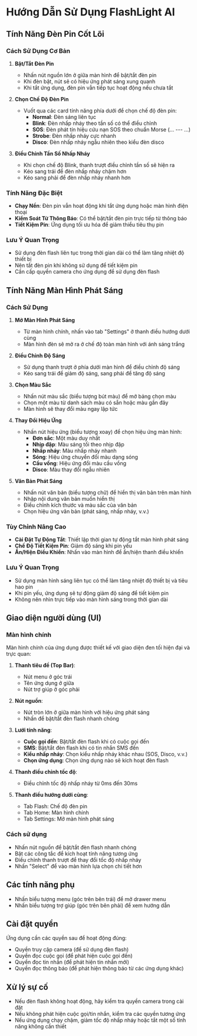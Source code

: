 # Hướng Dẫn Sử Dụng FlashLight AI

## Tính Năng Đèn Pin Cốt Lõi

### Cách Sử Dụng Cơ Bản
1. **Bật/Tắt Đèn Pin**
   - Nhấn nút nguồn lớn ở giữa màn hình để bật/tắt đèn pin
   - Khi đèn bật, nút sẽ có hiệu ứng phát sáng xung quanh
   - Khi tắt ứng dụng, đèn pin vẫn tiếp tục hoạt động nếu chưa tắt

2. **Chọn Chế Độ Đèn Pin**
   - Vuốt qua các card tính năng phía dưới để chọn chế độ đèn pin:
     - **Normal**: Đèn sáng liên tục
     - **Blink**: Đèn nhấp nháy theo tần số có thể điều chỉnh
     - **SOS**: Đèn phát tín hiệu cứu nạn SOS theo chuẩn Morse (... --- ...)
     - **Strobe**: Đèn nhấp nháy cực nhanh
     - **Disco**: Đèn nhấp nháy ngẫu nhiên theo kiểu đèn disco

3. **Điều Chỉnh Tần Số Nhấp Nháy**
   - Khi chọn chế độ Blink, thanh trượt điều chỉnh tần số sẽ hiện ra
   - Kéo sang trái để đèn nhấp nháy chậm hơn
   - Kéo sang phải để đèn nhấp nháy nhanh hơn

### Tính Năng Đặc Biệt
- **Chạy Nền**: Đèn pin vẫn hoạt động khi tắt ứng dụng hoặc màn hình điện thoại
- **Kiểm Soát Từ Thông Báo**: Có thể bật/tắt đèn pin trực tiếp từ thông báo
- **Tiết Kiệm Pin**: Ứng dụng tối ưu hóa để giảm thiểu tiêu thụ pin

### Lưu Ý Quan Trọng
- Sử dụng đèn flash liên tục trong thời gian dài có thể làm tăng nhiệt độ thiết bị
- Nên tắt đèn pin khi không sử dụng để tiết kiệm pin
- Cần cấp quyền camera cho ứng dụng để sử dụng đèn flash

## Tính Năng Màn Hình Phát Sáng

### Cách Sử Dụng
1. **Mở Màn Hình Phát Sáng**
   - Từ màn hình chính, nhấn vào tab "Settings" ở thanh điều hướng dưới cùng
   - Màn hình đèn sẽ mở ra ở chế độ toàn màn hình với ánh sáng trắng

2. **Điều Chỉnh Độ Sáng**
   - Sử dụng thanh trượt ở phía dưới màn hình để điều chỉnh độ sáng
   - Kéo sang trái để giảm độ sáng, sang phải để tăng độ sáng

3. **Chọn Màu Sắc**
   - Nhấn nút màu sắc (biểu tượng bút màu) để mở bảng chọn màu
   - Chọn một màu từ danh sách màu có sẵn hoặc màu gần đây
   - Màn hình sẽ thay đổi màu ngay lập tức

4. **Thay Đổi Hiệu Ứng**
   - Nhấn nút hiệu ứng (biểu tượng xoay) để chọn hiệu ứng màn hình:
     - **Đơn sắc**: Một màu duy nhất
     - **Nhịp đập**: Màu sáng tối theo nhịp đập
     - **Nhấp nháy**: Màu nhấp nháy nhanh
     - **Sóng**: Hiệu ứng chuyển đổi màu dạng sóng
     - **Cầu vồng**: Hiệu ứng đổi màu cầu vồng
     - **Disco**: Màu thay đổi ngẫu nhiên

5. **Văn Bản Phát Sáng**
   - Nhấn nút văn bản (biểu tượng chữ) để hiển thị văn bản trên màn hình
   - Nhập nội dung văn bản muốn hiển thị
   - Điều chỉnh kích thước và màu sắc của văn bản
   - Chọn hiệu ứng văn bản (phát sáng, nhấp nháy, v.v.)

### Tùy Chỉnh Nâng Cao
- **Cài Đặt Tự Động Tắt**: Thiết lập thời gian tự động tắt màn hình phát sáng
- **Chế Độ Tiết Kiệm Pin**: Giảm độ sáng khi pin yếu
- **Ẩn/Hiện Điều Khiển**: Nhấn vào màn hình để ẩn/hiện thanh điều khiển

### Lưu Ý Quan Trọng
- Sử dụng màn hình sáng liên tục có thể làm tăng nhiệt độ thiết bị và tiêu hao pin
- Khi pin yếu, ứng dụng sẽ tự động giảm độ sáng để tiết kiệm pin
- Không nên nhìn trực tiếp vào màn hình sáng trong thời gian dài

## Giao diện người dùng (UI)

### Màn hình chính
Màn hình chính của ứng dụng được thiết kế với giao diện đen tối hiện đại và trực quan:

1. **Thanh tiêu đề (Top Bar)**:
   - Nút menu ở góc trái
   - Tên ứng dụng ở giữa
   - Nút trợ giúp ở góc phải

2. **Nút nguồn**:
   - Nút tròn lớn ở giữa màn hình với hiệu ứng phát sáng
   - Nhấn để bật/tắt đèn flash nhanh chóng

3. **Lưới tính năng**:
   - **Cuộc gọi đến**: Bật/tắt đèn flash khi có cuộc gọi đến
   - **SMS**: Bật/tắt đèn flash khi có tin nhắn SMS đến
   - **Kiểu nhấp nháy**: Chọn kiểu nhấp nháy khác nhau (SOS, Disco, v.v.)
   - **Chọn ứng dụng**: Chọn ứng dụng nào sẽ kích hoạt đèn flash

4. **Thanh điều chỉnh tốc độ**:
   - Điều chỉnh tốc độ nhấp nháy từ 0ms đến 30ms

5. **Thanh điều hướng dưới cùng**:
   - Tab Flash: Chế độ đèn pin
   - Tab Home: Màn hình chính
   - Tab Settings: Mở màn hình phát sáng

### Cách sử dụng
- Nhấn nút nguồn để bật/tắt đèn flash nhanh chóng
- Bật các công tắc để kích hoạt tính năng tương ứng
- Điều chỉnh thanh trượt để thay đổi tốc độ nhấp nháy
- Nhấn "Select" để vào màn hình lựa chọn chi tiết hơn

## Các tính năng phụ
- Nhấn biểu tượng menu (góc trên bên trái) để mở drawer menu
- Nhấn biểu tượng trợ giúp (góc trên bên phải) để xem hướng dẫn

## Cài đặt quyền
Ứng dụng cần các quyền sau để hoạt động đúng:
- Quyền truy cập camera (để sử dụng đèn flash)
- Quyền đọc cuộc gọi (để phát hiện cuộc gọi đến)
- Quyền đọc tin nhắn (để phát hiện tin nhắn mới)
- Quyền đọc thông báo (để phát hiện thông báo từ các ứng dụng khác)

## Xử lý sự cố
- Nếu đèn flash không hoạt động, hãy kiểm tra quyền camera trong cài đặt
- Nếu không phát hiện cuộc gọi/tin nhắn, kiểm tra các quyền tương ứng
- Nếu ứng dụng chạy chậm, giảm tốc độ nhấp nháy hoặc tắt một số tính năng không cần thiết 